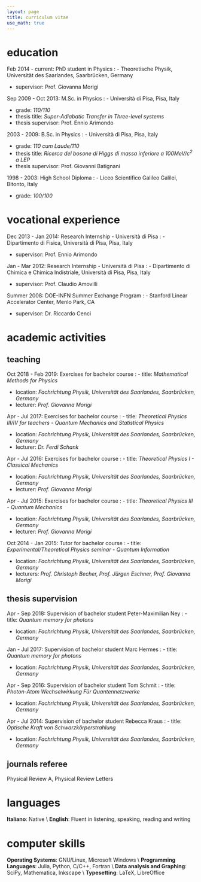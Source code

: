 ```yaml
---
layout: page
title: curriculum vitae
use_math: true
---
```


# education
Feb 2014 - current:  PhD student in Physics
:  - Theoretische Physik, Universität des Saarlandes, Saarbrücken, Germany
   - supervisor: Prof. Giovanna Morigi

Sep 2009 - Oct 2013: M.Sc. in Physics
:  - Università di Pisa, Pisa, Italy
   - grade: *110/110*
   - thesis title: *Super-Adiabatic Transfer in Three-level systems*
   - thesis supervisor: Prof. Ennio Arimondo

2003 - 2009: B.Sc. in Physics
:  - Università di Pisa, Pisa, Italy
   - grade: *110 cum Laude/110*
   - thesis title: *Ricerca del bosone di Higgs di massa inferiore a $100 \mathrm{MeV/c^2}$ a LEP*
   - thesis supervisor: Prof. Giovanni Batignani

1998 - 2003: High School Diploma
:  - Liceo Scientifico Galileo Galilei, Bitonto, Italy
   - grade: *100/100*


# vocational experience
Dec 2013 - Jan 2014: Research Internship - Università di Pisa
:  - Dipartimento di Fisica, Università di Pisa, Pisa, Italy
   - supervisor:  Prof. Ennio Arimondo

Jan - Mar 2012: Research Internship - Università di Pisa
:  - Dipartimento di Chimica e Chimica Indistriale, Università di Pisa, Pisa, Italy
   - supervisor:  Prof. Claudio Amovilli

Summer 2008: DOE-INFN Summer Exchange Program
:  - Stanford Linear Accelerator Center, Menlo Park, CA
   - supervisor:  Dr. Riccardo Cenci


# academic activities
## teaching
Oct 2018 - Feb 2019: Exercises for bachelor course
:  - title: *Mathematical Methods for Physics*
   - location: *Fachrichtung Physik, Universität des Saarlandes, Saarbrücken, Germany*
   - lecturer: *Prof. Giovanna Morigi*

Apr - Jul 2017: Exercises for bachelor course
:  - title: *Theoretical Physics III/IV for teachers - Quantum Mechanics and Statistical Physics*
   - location: *Fachrichtung Physik, Universität des Saarlandes, Saarbrücken, Germany*
   - lecturer: *Dr. Ferdi Schank*
    
Apr - Jul 2016: Exercises for bachelor course
:  - title: *Theoretical Physics I - Classical Mechanics*
   - location: *Fachrichtung Physik, Universität des Saarlandes, Saarbrücken, Germany*
   - lecturer: *Prof. Giovanna Morigi*
    
Apr - Jul 2015: Exercises for bachelor course
:  - title:  *Theoretical Physics III - Quantum Mechanics*
   - location: *Fachrichtung Physik, Universität des Saarlandes, Saarbrücken, Germany*
   - lecturer: *Prof. Giovanna Morigi*
    
Oct 2014 - Jan 2015: Tutor for bachelor course
:  - title: *Experimental/Theoretical Physics seminar - Quantum Information*
   - location: *Fachrichtung Physik, Universität des Saarlandes, Saarbrücken, Germany*
   - lecturers: *Prof. Christoph Becher, Prof. Jürgen Eschner, Prof. Giovanna Morigi*

## thesis supervision
Apr - Sep 2018: Supervision of bachelor student Peter-Maximilian Ney
:  - title: *Quantum memory for photons*
   - location: *Fachrichtung Physik, Universität des Saarlandes, Saarbrücken, Germany*
   
Jan - Jul 2017: Supervision of bachelor student Marc Hermes
:  - title: *Quantum memory for photons*
   - location: *Fachrichtung Physik, Universität des Saarlandes, Saarbrücken, Germany*
   
Apr - Sep 2016: Supervision of bachelor student Tom Schmit
:  - title: *Photon-Atom Wechselwirkung Für Quantennetzwerke*
   - location: *Fachrichtung Physik, Universität des Saarlandes, Saarbrücken, Germany*
   
Apr - Jul 2014: Supervision of bachelor student Rebecca Kraus
:  - title: *Optische Kraft von Schwarzkörperstrahlung*
   - location: *Fachrichtung Physik, Universität des Saarlandes, Saarbrücken, Germany*
    
## journals referee
Physical Review A, Physical Review Letters


# languages
**Italiano**: Native \\
**English**: Fluent in listening, speaking, reading and writing


# computer skills
**Operating Systems**: GNU/Linux, Microsoft Windows \\
**Programming Languages**: Julia, Python, C/C++, Fortran \\
**Data analysis and Graphing**: SciPy, Mathematica, Inkscape \\
**Typesetting**: LaTeX, LibreOffice
